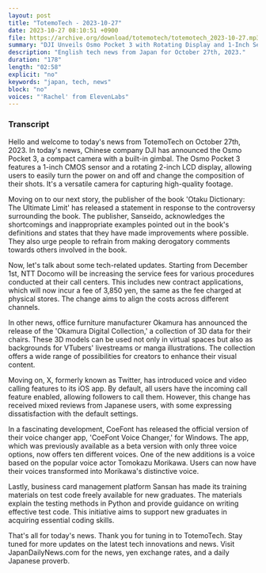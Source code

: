 ```yaml
---
layout: post
title: "TotemoTech - 2023-10-27"
date: 2023-10-27 08:10:51 +0900
file: https://archive.org/download/totemotech/totemotech_2023-10-27.mp3
summary: "DJI Unveils Osmo Pocket 3 with Rotating Display and 1-Inch Sensor; Otaku Dictionary Publisher Responds to Controversy, & more…"
description: "English tech news from Japan for October 27th, 2023."
duration: "178"
length: "02:58"
explicit: "no"
keywords: "japan, tech, news"
block: "no"
voices: "'Rachel' from ElevenLabs"
---
```


### Transcript

Hello and welcome to today's news from TotemoTech on October 27th, 2023. In today's news, Chinese company DJI has announced the Osmo Pocket 3, a compact camera with a built-in gimbal. The Osmo Pocket 3 features a 1-inch CMOS sensor and a rotating 2-inch LCD display, allowing users to easily turn the power on and off and change the composition of their shots. It's a versatile camera for capturing high-quality footage.

Moving on to our next story, the publisher of the book 'Otaku Dictionary: The Ultimate Limit' has released a statement in response to the controversy surrounding the book. The publisher, Sanseido, acknowledges the shortcomings and inappropriate examples pointed out in the book's definitions and states that they have made improvements where possible. They also urge people to refrain from making derogatory comments towards others involved in the book.

Now, let's talk about some tech-related updates. Starting from December 1st, NTT Docomo will be increasing the service fees for various procedures conducted at their call centers. This includes new contract applications, which will now incur a fee of 3,850 yen, the same as the fee charged at physical stores. The change aims to align the costs across different channels.

In other news, office furniture manufacturer Okamura has announced the release of the 'Okamura Digital Collection,' a collection of 3D data for their chairs. These 3D models can be used not only in virtual spaces but also as backgrounds for VTubers' livestreams or manga illustrations. The collection offers a wide range of possibilities for creators to enhance their visual content.

Moving on, X, formerly known as Twitter, has introduced voice and video calling features to its iOS app. By default, all users have the incoming call feature enabled, allowing followers to call them. However, this change has received mixed reviews from Japanese users, with some expressing dissatisfaction with the default settings.

In a fascinating development, CoeFont has released the official version of their voice changer app, 'CoeFont Voice Changer,' for Windows. The app, which was previously available as a beta version with only three voice options, now offers ten different voices. One of the new additions is a voice based on the popular voice actor Tomokazu Morikawa. Users can now have their voices transformed into Morikawa's distinctive voice.

Lastly, business card management platform Sansan has made its training materials on test code freely available for new graduates. The materials explain the testing methods in Python and provide guidance on writing effective test code. This initiative aims to support new graduates in acquiring essential coding skills.

That's all for today's news. Thank you for tuning in to TotemoTech. Stay tuned for more updates on the latest tech innovations and news.   Visit JapanDailyNews.com for the news, yen exchange rates, and a daily Japanese proverb.
